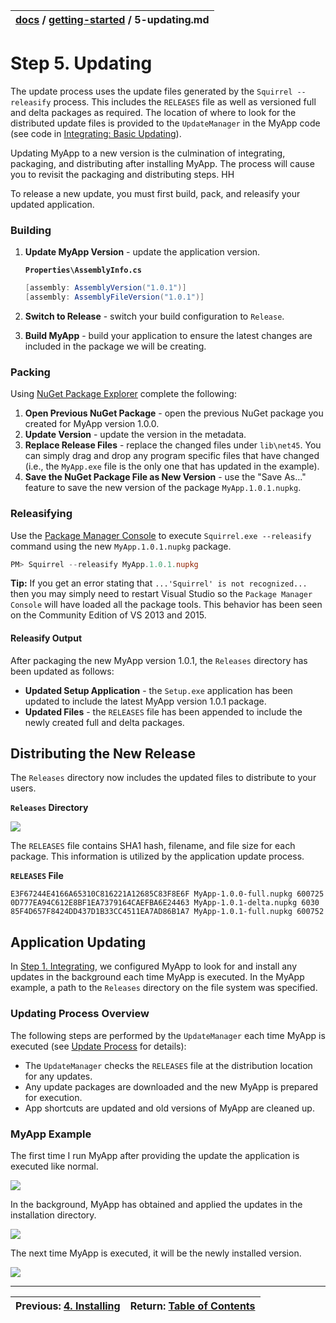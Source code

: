 | [docs](..) / [getting-started](.) / 5-updating.md |
|:---|

# Step 5. Updating

The update process uses the update files generated by the `Squirrel --releasify` process. This includes the `RELEASES` file as well as versioned full and delta packages as required. The location of where to look for the distributed update files is provided to the `UpdateManager` in the MyApp code (see code in [Integrating: Basic Updating](1-integrating.md)). 

Updating MyApp to a new version is the culmination of integrating, packaging, and distributing after installing MyApp. The process will cause you to revisit the packaging and distributing steps.
HH

To release a new update, you must first build, pack, and releasify your updated application.

### Building

1. **Update MyApp Version** - update the application version.
 
   	**`Properties\AssemblyInfo.cs`**
   
   	~~~cs
  	[assembly: AssemblyVersion("1.0.1")]	[assembly: AssemblyFileVersion("1.0.1")]
   	~~~
2. **Switch to Release** - switch your build configuration to `Release`.
3. **Build MyApp** - build your application to ensure the latest changes are included in the package we will be creating.

### Packing

Using [NuGet Package Explorer](https://npe.codeplex.com/) complete the following:

1. **Open Previous NuGet Package** - open the previous NuGet package you created for MyApp version 1.0.0.
2. **Update Version** - update the version in the metadata.
4. **Replace Release Files** - replace the changed files under `lib\net45`. You can simply drag and drop any program specific files that have changed (i.e., the `MyApp.exe` file is the only one that has updated in the example). 
5. **Save the NuGet Package File as New Version** - use the "Save As..." feature to save the new version of the package `MyApp.1.0.1.nupkg`.

### Releasifying

Use the [Package Manager Console](https://docs.NuGet.org/consume/package-manager-console) to execute `Squirrel.exe --releasify` command using the new  `MyApp.1.0.1.nupkg` package.

~~~powershell
PM> Squirrel --releasify MyApp.1.0.1.nupkg
~~~ 

**Tip:** If you get an error stating that `...'Squirrel' is not recognized...` then you may simply need to restart Visual Studio so the `Package Manager Console` will have loaded all the package tools. This behavior has been seen on the Community Edition of VS 2013 and 2015.

#### Releasify Output

After packaging the new MyApp version 1.0.1, the `Releases` directory has been updated as follows: 
 
* **Updated Setup Application** - the `Setup.exe` application has been updated to include the latest MyApp version 1.0.1 package.
* **Updated Files** - the `RELEASES` file has been appended to include the newly created full and delta packages.

## Distributing the New Release

The `Releases` directory now includes the updated files to distribute to your users. 

**`Releases` Directory**

![](images/1.5-releases-directory.png)

The `RELEASES` file contains SHA1 hash, filename, and file size for each package. This information is utilized by the application update process. 

**`RELEASES` File**

~~~
E3F67244E4166A65310C816221A12685C83F8E6F MyApp-1.0.0-full.nupkg 600725
0D777EA94C612E8BF1EA7379164CAEFBA6E24463 MyApp-1.0.1-delta.nupkg 6030
85F4D657F8424DD437D1B33CC4511EA7AD86B1A7 MyApp-1.0.1-full.nupkg 600752
~~~


## Application Updating

In [Step 1. Integrating](1-integrating.md), we configured MyApp to look for and install any updates in the background each time MyApp is executed. In the MyApp example, a path to the `Releases` directory on the file system was specified. 

### Updating Process Overview

The following steps are performed by the `UpdateManager` each time MyApp is executed (see [Update Process](../using/update-process.md) for details):

* The `UpdateManager` checks the `RELEASES` file at the distribution location for any updates.
* Any update packages are downloaded and the new MyApp is prepared for execution. 
* App shortcuts are updated and old versions of MyApp are cleaned up.

### MyApp Example

The first time I run MyApp after providing the update the application is executed like normal.

![](images/1-MyApp.png)

In the background, MyApp has obtained and applied the updates in the installation directory.

![](images/1.5-local-app-data-dir.png)

The next time MyApp is executed, it will be the newly installed version.

![](images/1.5-MyApp.png)

---
| Previous: [4. Installing](4-installing.md) | Return: [Table of Contents](../readme.md)|
|:---|:---|


